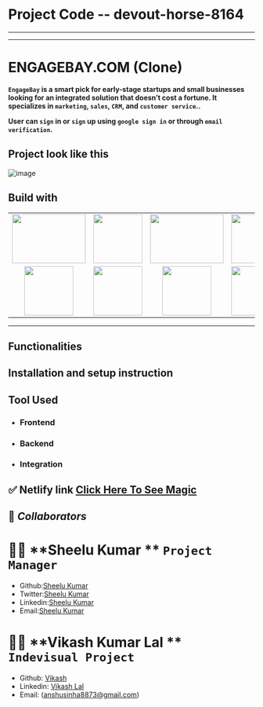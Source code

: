 
# Project Code -- devout-horse-8164
-------------------------------------------------------------------------------------------------------------------------------------------------------------
-------------------------------------------------------------------------------------------------------------------------------------------------------------

# ENGAGEBAY.COM  (Clone)


**`EngageBay` is a smart pick for early-stage startups and small businesses looking for an integrated solution that doesn’t cost a fortune. It specializes in `marketing`, `sales`, `CRM`, and `customer service`..**

**User can `sign` in or `sign` up using `google sign in` or through `email verification`.**

## Project look like this

<!-- ![image](https://user-images.githubusercontent.com/105917542/201535630-643af584-1bf8-4d92-a566-2770f7990cdd.png) -->

![image](https://user-images.githubusercontent.com/105917542/201535789-10270393-cba4-4630-a940-d46977463b3d.png)



## Build with

<table  align=center>
  <tr>
 <td align=center> <img src="https://upload.wikimedia.org/wikipedia/commons/thumb/d/d9/Node.js_logo.svg/1280px-Node.js_logo.svg.png"  height=100   width=150 ></td>
     <td align=center> <img src="https://upload.wikimedia.org/wikipedia/commons/thumb/a/a7/React-icon.svg/1280px-React-icon.svg.png" height=100   ></td>
    <td align=center> <img src="https://upload.wikimedia.org/wikipedia/commons/4/49/Redux.png"  height=100   width=150 ></td>
     <td align=center> <img src="https://img.icons8.com/nolan/64/wikipedia.png"  height=100  ></td>
  </tr><tr><td align=center>  <img src="https://img.icons8.com/color/48/null/chakra-ui.png"   width=100  ></td>
   <td align=center> <img src="https://upload.wikimedia.org/wikipedia/commons/thumb/b/b2/Bootstrap_logo.svg/768px-Bootstrap_logo.svg.png"  height=100    ></td>
  <td align=center> <img src="https://git-scm.com/images/logos/downloads/Git-Icon-1788C.png"  height=100  ></td>
  <td align=center> <img src="https://img.icons8.com/plasticine/100/null/github.png"  height=100  ></td>
  </tr>

</table>

<hr/>

## Functionalities

## Installation and setup instruction

## Tool Used

- ### **Frontend**
- ### **Backend**

- ### **Integration**

## ✅ **Netlify link** [Click Here To See Magic](https://vikash-fp-04-059.netlify.app/)

## 🤝 **_Collaborators_**

# 🧔🏻 **Sheelu Kumar ** `Project Manager`

- Github:[Sheelu Kumar](https://www.linkedin.com/in/sheeluofficial/)
- Twitter:[Sheelu Kumar](https://www.linkedin.com/in/sheeluofficial/)
- Linkedin:[Sheelu Kumar](https://www.linkedin.com/in/sheeluofficial/)
- Email:[Sheelu Kumar](sheelu.kumar@masaischool.com)

# 👨🏻 **Vikash Kumar Lal ** `Indevisual Project `

- Github: [Vikash](https://github.com/Therobo77)
- Linkedin: [Vikash Lal](https://www.linkedin.com/in/vikash-lal-001420181/)
- Email: (anshusinha8873@gmail.com)

